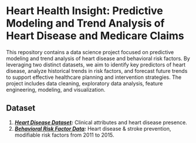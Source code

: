 # Heart Health Insight: Predictive Modeling and Trend Analysis of Heart Disease and Medicare Claims
This repository contains a data science project focused on predictive modeling and trend analysis of heart disease and behavioral risk factors. By leveraging two distinct datasets, we aim to identify key predictors of heart disease, analyze historical trends in risk factors, and forecast future trends to support effective healthcare planning and intervention strategies. The project includes data cleaning, exploratory data analysis, feature engineering, modeling, and visualization.

## Dataset
1. ***[Heart Disease Dataset](https://www.kaggle.com/datasets/johnsmith88/heart-disease-dataset):*** Clinical attributes and heart disease presence.
2. ***[Behavioral Risk Factor Data](https://data.world/us-hhs-gov/c5c07d9c-863c-4d4d-b519-4a2662032fb8):*** Heart disease & stroke prevention, modifiable risk factors from 2011 to 2015.

